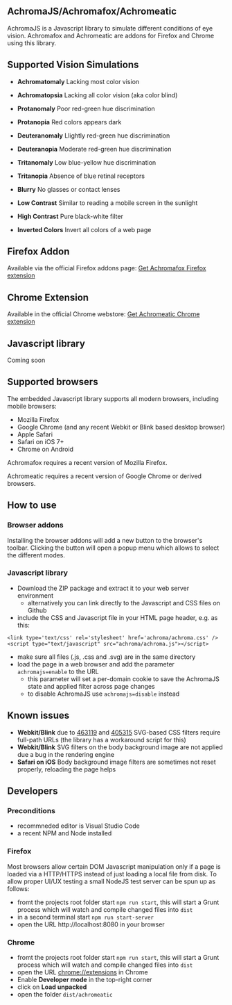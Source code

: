 ## AchromaJS/Achromafox/Achromeatic

AchromaJS is a Javascript library to simulate different conditions of eye vision.
Achromafox and Achromeatic are addons for Firefox and Chrome using this library.

## Supported Vision Simulations

* **Achromatomaly** Lacking most color vision
* **Achromatopsia** Lacking all color vision (aka color blind)
* **Protanomaly** Poor red-green hue discrimination
* **Protanopia** Red colors appears dark
* **Deuteranomaly** Llightly red-green hue discrimination
* **Deuteranopia** Moderate red-green hue discrimination
* **Tritanomaly** Low blue-yellow hue discrimination
* **Tritanopia** Absence of blue retinal receptors

* **Blurry** No glasses or contact lenses
* **Low Contrast** Similar to reading a mobile screen in the sunlight
* **High Contrast** Pure black-white filter
* **Inverted Colors** Invert all colors of a web page

## Firefox Addon

Available via the official Firefox addons page: [Get Achromafox Firefox extension](https://addons.mozilla.org/en-US/firefox/addon/achromafox/)

## Chrome Extension

Available in the official Chrome webstore: [Get Achromeatic Chrome extension](https://chrome.google.com/webstore/detail/achromeatic/aaljbccmkbfdgnlbndbngcfimephplbi)

## Javascript library

Coming soon

## Supported browsers

The embedded Javascript library supports all modern browsers, including mobile browsers:
* Mozilla Firefox
* Google Chrome (and any recent Webkit or Blink based desktop browser)
* Apple Safari
* Safari on iOS 7+
* Chrome on Android

Achromafox requires a recent version of Mozilla Firefox.

Achromeatic requires a recent version of Google Chrome or derived browsers.


## How to use

### Browser addons

Installing the browser addons will add a new button to the browser's toolbar. Clicking the button will open a popup menu which allows to select the different modes.

### Javascript library

* Download the ZIP package and extract it to your web server environment
  * alternatively you can link directly to the Javascript and CSS files on Github
* include the CSS and Javascript file in your HTML page header, e.g. as this:

```
<link type='text/css' rel='stylesheet' href='achroma/achroma.css' />
<script type="text/javascript" src="achroma/achroma.js"></script>
```
	
* make sure all files (.js, .css and .svg) are in the same directory
* load the page in a web browser and add the parameter `achromajs=enable` to the URL
  * this parameter will set a per-domain cookie to save the AchromaJS state and applied filter across page changes
  * to disable AchromaJS use `achromajs=disable` instead

## Known issues

* **Webkit/Blink** due to [463119](https://code.google.com/p/chromium/issues/detail?id=463119) and [405315](https://code.google.com/p/chromium/issues/detail?id=405315) SVG-based CSS filters require full-path URLs (the library has a workaround script for this)  
* **Webkit/Blink** SVG filters on the body background image are not applied due a bug in the rendering engine 
* **Safari on iOS** Body background image filters are sometimes not reset properly, reloading the page helps

## Developers

### Preconditions

- recommneded editor is Visual Studio Code
- a recent NPM and Node installed

### Firefox

Most browsers allow certain DOM Javascript manipulation only if a page is loaded via a HTTP/HTTPS instead of just loading a local file from disk.
To allow proper UI/UX testing a small NodeJS test server can be spun up as follows:

* fromt the projects root folder start `npm run start`, this will start a Grunt process which will watch and compile changed files into `dist`
* in a second terminal start `npm run start-server`
* open the URL http://localhost:8080 in your browser

### Chrome

* fromt the projects root folder start `npm run start`, this will start a Grunt process which will watch and compile changed files into `dist`
* open the URL [chrome://extensions](chrome://extensions) in Chrome
* Enable **Developer mode** in the top-right corner
* click on **Load unpacked**
* open the folder `dist/achromeatic`



